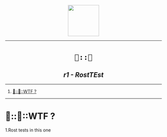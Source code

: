 <p align="center">
<img src="./pxs/g.webp" width="100">
</p>

---

<h1 align="center"><code>🤣::🐎</code></h1>
<h2 align="center"><i>r1 - RostTEst</i></h2>

----
1. [🤣::🐎::WTF ?](#wtf-)

----

# 🤣::🐎::WTF ?

1.Rost tests in this one 
